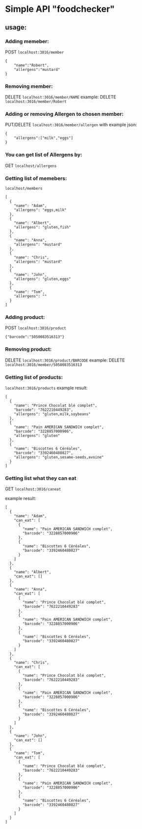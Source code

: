 
# Simple API "foodchecker"

## usage:

### Adding memeber:
POST `localhost:3016/member`

```
{
    "name":"Robert",
    "allergens":"mustard"
}
```

###  Removing member:
DELETE `localhost:3016/member/NAME`
example:
DELETE `localhost:3016/member/Robert`

###  Adding or removing Allergen to chosen member:
PUT/DELETE `localhost:3016/member/allergen`
with example json:
```
{
    "allergens":["milk","eggs"]
}
```

###  You can get list of Allergens by:
GET `localhost/allergens`

###  Getting list of memebers:
`localhost/members`
```
[
  {
    "name": "Adam",
    "allergens": "eggs,milk"
  },
  {
    "name": "Albert",
    "allergens": "gluten,fish"
  },
  {
    "name": "Anna",
    "allergens": "mustard"
  },
  {
    "name": "Chris",
    "allergens": "mustard"
  },
  {
    "name": "John",
    "allergens": "gluten,eggs"
  },
  {
    "name": "Tom",
    "allergens": ""
  }
]
```

###  Adding product:
POST `localhost:3016/product`

```
{"barcode":"5050083516313"}
```

###  Removing product:
DELETE `localhost:3016/product/BARCODE`
example:
DELETE `localhost:3016/member/5050083516313`

###  Getting list of products:
`localhost:3016/products`
example result:
```
[
  {
    "name": "Prince Chocolat blé complet",
    "barcode": "7622210449283",
    "allergens": "gluten,milk,soybeans"
  },
  {
    "name": "Pain AMERICAN SANDWICH complet",
    "barcode": "3228857000906",
    "allergens": "gluten"
  },
  {
    "name": "Biscottes 6 Céréales",
    "barcode": "3392460480827",
    "allergens": "gluten,sesame-seeds,avoine"
  }
]
```
###  Getting list what they can eat

GET `localhost:3016/caneat`

example result:
```
[
  {
    "name": "Adam",
    "can_eat": [
      {
        "name": "Pain AMERICAN SANDWICH complet",
        "barcode": "3228857000906"
      },
      {
        "name": "Biscottes 6 Céréales",
        "barcode": "3392460480827"
      }
    ]
  },
  {
    "name": "Albert",
    "can_eat": []
  },
  {
    "name": "Anna",
    "can_eat": [
      {
        "name": "Prince Chocolat blé complet",
        "barcode": "7622210449283"
      },
      {
        "name": "Pain AMERICAN SANDWICH complet",
        "barcode": "3228857000906"
      },
      {
        "name": "Biscottes 6 Céréales",
        "barcode": "3392460480827"
      }
    ]
  },
  {
    "name": "Chris",
    "can_eat": [
      {
        "name": "Prince Chocolat blé complet",
        "barcode": "7622210449283"
      },
      {
        "name": "Pain AMERICAN SANDWICH complet",
        "barcode": "3228857000906"
      },
      {
        "name": "Biscottes 6 Céréales",
        "barcode": "3392460480827"
      }
    ]
  },
  {
    "name": "John",
    "can_eat": []
  },
  {
    "name": "Tom",
    "can_eat": [
      {
        "name": "Prince Chocolat blé complet",
        "barcode": "7622210449283"
      },
      {
        "name": "Pain AMERICAN SANDWICH complet",
        "barcode": "3228857000906"
      },
      {
        "name": "Biscottes 6 Céréales",
        "barcode": "3392460480827"
      }
    ]
  }
]
```


